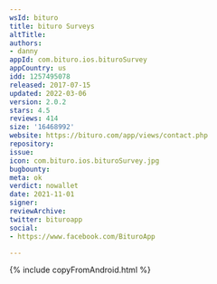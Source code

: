 ```yaml
---
wsId: bituro
title: bituro Surveys
altTitle: 
authors:
- danny
appId: com.bituro.ios.bituroSurvey
appCountry: us
idd: 1257495078
released: 2017-07-15
updated: 2022-03-06
version: 2.0.2
stars: 4.5
reviews: 414
size: '16468992'
website: https://bituro.com/app/views/contact.php
repository: 
issue: 
icon: com.bituro.ios.bituroSurvey.jpg
bugbounty: 
meta: ok
verdict: nowallet
date: 2021-11-01
signer: 
reviewArchive: 
twitter: bituroapp
social:
- https://www.facebook.com/BituroApp

---
```


{% include copyFromAndroid.html %}
